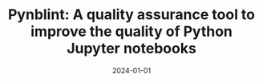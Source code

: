 ---
title: "Pynblint: A quality assurance tool to improve the quality of Python Jupyter notebooks"
collection: publications
category: manuscripts
permalink: /publication/2024-01-01-Pynblint-A-quality-assurance-tool-to-improve-the-quality-of-Python-Jupyter-notebooks
date: 2024-01-01
venue: 'SoftwareX'
paperurl: 'https://doi.org/10.1016/j.softx.2024.101959'
citation: ' Luigi Quaranta,  Fabio Calefato,  Filippo Lanubile, &quot;Pynblint: A quality assurance tool to improve the quality of Python Jupyter notebooks.&quot; <i>SoftwareX</i>, 2024.'
doi: https://doi.org/10.1016/j.softx.2024.101959
---